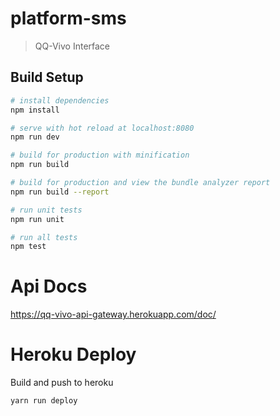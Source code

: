 # platform-sms

> QQ-Vivo Interface

## Build Setup

```bash
# install dependencies
npm install

# serve with hot reload at localhost:8080
npm run dev

# build for production with minification
npm run build

# build for production and view the bundle analyzer report
npm run build --report

# run unit tests
npm run unit

# run all tests
npm test
```

# Api Docs

https://qq-vivo-api-gateway.herokuapp.com/doc/

# Heroku Deploy

Build and push to heroku

```bash
yarn run deploy
```
